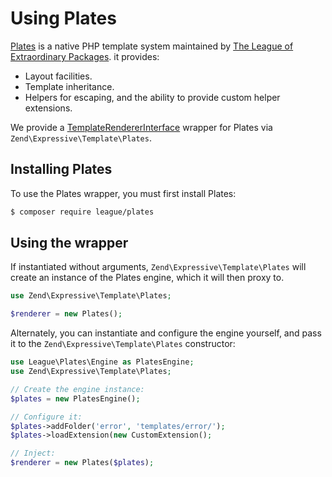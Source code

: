 # Using Plates

[Plates](https://github.com/thephpleague/plates) is a native PHP template system
maintained by [The League of Extraordinary Packages](http://thephpleague.com).
it provides:

- Layout facilities.
- Template inheritance.
- Helpers for escaping, and the ability to provide custom helper extensions.

We provide a [TemplateRendererInterface](interface.md) wrapper for Plates via
`Zend\Expressive\Template\Plates`.

## Installing Plates

To use the Plates wrapper, you must first install Plates:

```bash
$ composer require league/plates
```

## Using the wrapper

If instantiated without arguments, `Zend\Expressive\Template\Plates` will create
an instance of the Plates engine, which it will then proxy to.

```php
use Zend\Expressive\Template\Plates;

$renderer = new Plates();
```

Alternately, you can instantiate and configure the engine yourself, and pass it
to the `Zend\Expressive\Template\Plates` constructor:

```php
use League\Plates\Engine as PlatesEngine;
use Zend\Expressive\Template\Plates;

// Create the engine instance:
$plates = new PlatesEngine();

// Configure it:
$plates->addFolder('error', 'templates/error/');
$plates->loadExtension(new CustomExtension();

// Inject:
$renderer = new Plates($plates);
```
